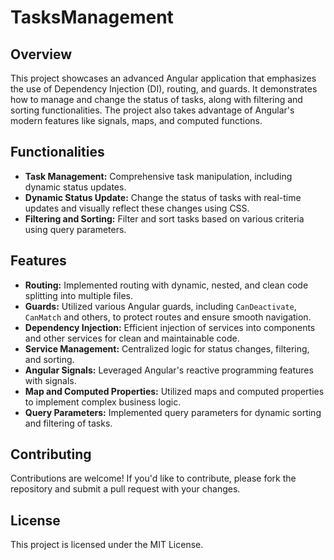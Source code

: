 # TasksManagement

## Overview

This project showcases an advanced Angular application that emphasizes the use of Dependency Injection (DI), routing, and guards. It demonstrates how to manage and change the status of tasks, along with filtering and sorting functionalities. The project also takes advantage of Angular's modern features like signals, maps, and computed functions.

## Functionalities

- **Task Management:** Comprehensive task manipulation, including dynamic status updates.
- **Dynamic Status Update:** Change the status of tasks with real-time updates and visually reflect these changes using CSS.
- **Filtering and Sorting:** Filter and sort tasks based on various criteria using query parameters.

## Features

- **Routing:** Implemented routing with dynamic, nested, and clean code splitting into multiple files.
- **Guards:** Utilized various Angular guards, including `CanDeactivate`, `CanMatch` and others, to protect routes and ensure smooth navigation.
- **Dependency Injection:** Efficient injection of services into components and other services for clean and maintainable code.
- **Service Management:** Centralized logic for status changes, filtering, and sorting.
- **Angular Signals:** Leveraged Angular's reactive programming features with signals.
- **Map and Computed Properties:** Utilized maps and computed properties to implement complex business logic.
- **Query Parameters:** Implemented query parameters for dynamic sorting and filtering of tasks.

## Contributing

Contributions are welcome! If you'd like to contribute, please fork the repository and submit a pull request with your changes.

## License

This project is licensed under the MIT License.
